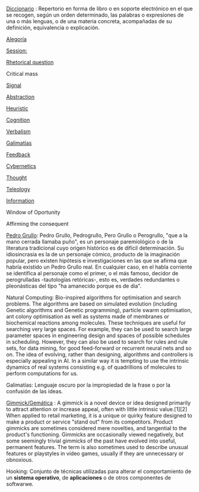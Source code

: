 [Diccionario](https://dle.rae.es/diccionario) : Repertorio en forma de libro o en soporte electrónico en el que se recogen, según un orden determinado, las palabras o expresiones de una o más lenguas, o de una materia concreta, acompañadas de su definición, equivalencia o explicación.

[Alegoría](https://es.wikipedia.org/wiki/Alegor%C3%ADa)

[Session:](https://www.etymonline.com/word/session)

[Rhetorical question](https://en.wikipedia.org/wiki/Rhetorical_question)

Critical mass

[Signal](https://en.wikipedia.org/wiki/Signal)

[Abstraction](https://en.wikipedia.org/wiki/Abstraction)

[Heuristic](https://en.wikipedia.org/wiki/Heuristic)

[Cognition](https://en.wikipedia.org/wiki/Cognition)

[Verbalism](https://www.merriam-webster.com/dictionary/verbalism)

[Galimatías](https://es.wikipedia.org/wiki/Galimat%C3%ADas)

[Feedback](https://en.wikipedia.org/wiki/Feedback)

[Cybernetics](https://en.wikipedia.org/wiki/Cybernetics)

[Thought](https://en.wikipedia.org/wiki/Thought)

[Teleology](https://en.wikipedia.org/wiki/Teleology)

[Information](https://en.wikipedia.org/wiki/Information)

Window of Oportunity

Affirming the consequent

[Pedro Grullo](https://es.wikipedia.org/wiki/Pedro_Grullo): Pedro Grullo, Pedrogrullo, Pero Grullo o Perogrullo, "que a la mano cerrada llamaba puño", es un personaje paremiológico o de la literatura tradicional cuyo origen histórico es de difícil determinación. Su idiosincrasia es la de un personaje cómico, producto de la imaginación popular, pero existen hipótesis e investigaciones en las que se afirma que habría existido un Pedro Grullo real. En cualquier caso, en el habla corriente se identifica al personaje como el primer, o el más famoso, decidor de perogrulladas -tautologías retóricas-, esto es, verdades redundantes o pleonásticas del tipo "ha amanecido porque es de día". 

Natural Computing: Bio-inspired algorithms for optimisation and search problems. The algorithms are based on simulated evolution (including Genetic algorithms and Genetic programming), particle swarm optimisation, ant colony optimisation as well as systems made of membranes or biochemical reactions among molecules. These techniques are useful for searching very large spaces. For example, they can be used to search large parameter spaces in engineering design and spaces of possible schedules in scheduling. However, they can also be used to search for rules and rule sets, for data mining, for good feed-forward or recurrent neural nets and so on. The idea of evolving, rather than designing, algorithms and controllers is especially appealing in AI. In a similar way it is tempting to use the intrinsic dynamics of real systems consisting e.g. of quadrillions of molecules to perform computations for us.

Galimatías: Lenguaje oscuro por la impropiedad de la frase o por la confusión de las ideas.

[Gimmick/Gemática](https://en.wikipedia.org/wiki/Gimmick) : A gimmick is a novel device or idea designed primarily to attract attention or increase appeal, often with little intrinsic value.[1][2] When applied to retail marketing, it is a unique or quirky feature designed to make a product or service "stand out" from its competitors. Product gimmicks are sometimes considered mere novelties, and tangential to the product's functioning. Gimmicks are occasionally viewed negatively, but some seemingly trivial gimmicks of the past have evolved into useful, permanent features. The term is also sometimes used to describe unusual features or playstyles in video games, usually if they are unnecessary or obnoxious.

Hooking: Conjunto de técnicas utilizadas para alterar el comportamiento de un **sistema operativo**, de **aplicaciones**  o de otros componentes de softwarwe.
